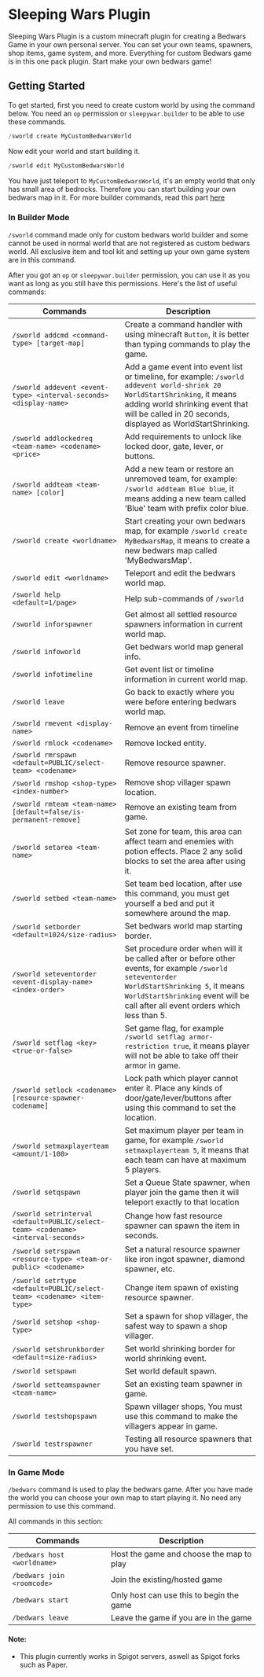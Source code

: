 # Sleeping Wars Plugin
 Sleeping Wars Plugin is a custom minecraft plugin for creating a Bedwars Game in your own personal server. You can set your own teams, spawners, shop items, game system, and more. Everything for custom Bedwars game is in this one pack plugin. Start make your own bedwars game! 
 
## Getting Started
 To get started, first you need to create custom world by using the command below. You need an `op` permission or `sleepywar.builder` to be able to use these commands.

```python
/sworld create MyCustomBedwarsWorld
```

 Now edit your world and start building it.
 
```python
/sworld edit MyCustomBedwarsWorld
```

 You have just teleport to `MyCustomBedwarsWorld`, it's an empty world that only has small area of bedrocks. Therefore you can start building your own bedwars map in it. For more builder commands, read this part [here](https://github.com/JonasT4n/Sleeping-Wars-Plugin#in-builder-mode)

### In Builder Mode
 `/sworld` command made only for custom bedwars world builder and some cannot be used in normal world that are not registered as custom bedwars world. All exclusive item and tool kit and setting up your own game system are in this command.

 After you got an `op` or `sleepywar.builder` permission, you can use it as you want as long as you still have this permissions. Here's the list of useful commands:

|Commands|Description|
|--------|-----------|
|`/sworld addcmd <command-type> [target-map]`|Create a command handler with using minecraft `Button`, it is better than typing commands to play the game.|
|`/sworld addevent <event-type> <interval-seconds> <display-name>`|Add a game event into event list or timeline, for example: `/sworld addevent world-shrink 20 WorldStartShrinking`, it means adding world shrinking event that will be called in 20 seconds, displayed as WorldStartShrinking.|
|`/sworld addlockedreq <team-name> <codename> <price>`|Add requirements to unlock like locked door, gate, lever, or buttons.|
|`/sworld addteam <team-name> [color]`|Add a new team or restore an unremoved team, for example: `/sworld addteam Blue blue`, it means adding a new team called 'Blue' team with prefix color blue.|
|`/sworld create <worldname>`|Start creating your own bedwars map, for example `/sworld create MyBedwarsMap`, it means to create a new bedwars map called 'MyBedwarsMap'.|
|`/sworld edit <worldname>`|Teleport and edit the bedwars world map.|
|`/sworld help <default=1/page>`|Help sub-commands of `/sworld`|
|`/sworld inforspawner`|Get almost all settled resource spawners information in current world map.|
|`/sworld infoworld`|Get bedwars world map general info.|
|`/sworld infotimeline`|Get event list or timeline information in current world map.|
|`/sworld leave`|Go back to exactly where you were before entering bedwars world map.|
|`/sworld rmevent <display-name>`|Remove an event from timeline|
|`/sworld rmlock <codename>`|Remove locked entity.|
|`/sworld rmrspawn <default=PUBLIC/select-team> <codename>`|Remove resource spawner.|
|`/sworld rmshop <shop-type> <index-number>`|Remove shop villager spawn location.|
|`/sworld rmteam <team-name> [default=false/is-permanent-remove]`|Remove an existing team from game.|
|`/sworld setarea <team-name>`|Set zone for team, this area can affect team and enemies with potion effects. Place 2 any solid blocks to set the area after using it.|
|`/sworld setbed <team-name>`|Set team bed location, after use this command, you must get yourself a bed and put it somewhere around the map.|
|`/sworld setborder <default=1024/size-radius>`|Set bedwars world map starting border.|
|`/sworld seteventorder <event-display-name> <index-order>`|Set procedure order when will it be called after or before other events, for example `/sworld seteventorder WorldStartShrinking 5`, it means `WorldStartShrinking` event will be call after all event orders which less than 5.|
|`/sworld setflag <key> <true-or-false>`|Set game flag, for example `/sworld setflag armor-restriction true`, it means player will not be able to take off their armor in game.|
|`/sworld setlock <codename> [resource-spawner-codename]`|Lock path which player cannot enter it. Place any kinds of door/gate/lever/buttons after using this command to set the location.|
|`/sworld setmaxplayerteam <amount/1-100>`|Set maximum player per team in game, for example `/sworld setmaxplayerteam 5`, it means that each team can have at maximum 5 players.|
|`/sworld setqspawn`|Set a Queue State spawner, when player join the game then it will teleport exactly to that location|
|`/sworld setrinterval <default=PUBLIC/select-team> <codename> <interval-seconds>`|Change how fast resource spawner can spawn the item in seconds.|
|`/sworld setrspawn <resource-type> <team-or-public> <codename>`|Set a natural resource spawner like iron ingot spawner, diamond spawner, etc.|
|`/sworld setrtype <default=PUBLIC/select-team> <codename> <item-type>`|Change item spawn of existing resource spawner.|
|`/sworld setshop <shop-type>`|Set a spawn for shop villager, the safest way to spawn a shop villager.|
|`/sworld setshrunkborder <default=size-radius>`|Set world shrinking border for world shrinking event.|
|`/sworld setspawn`|Set world default spawn.|
|`/sworld setteamspawner <team-name>`|Set an existing team spawner in game.|
|`/sworld testshopspawn`|Spawn villager shops, You must use this command to make the villagers appear in game.|
|`/sworld testrspawner`|Testing all resource spawners that you have set.|


### In Game Mode
 `/bedwars` command is used to play the bedwars game. After you have made the world you can choose your own map to start playing it. No need any permission to use this command.

 All commands in this section:

|Commands|Description|
|--------|-----------|
|`/bedwars host <worldname>`|Host the game and choose the map to play|
|`/bedwars join <roomcode>`|Join the existing/hosted game|
|`/bedwars start`|Only host can use this to begin the game|
|`/bedwars leave`|Leave the game if you are in the game|

#### Note: 
 - This plugin currently works in Spigot servers, aswell as Spigot forks such as Paper.
 
 
